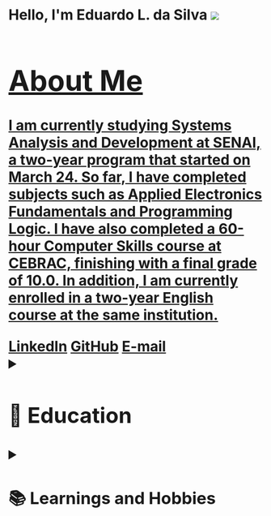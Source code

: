 <h1> Hello, I'm Eduardo L. da Silva 
<a href="https://taggo.one/clcmo"><img src= "https://instagram.fcfc1-1.fna.fbcdn.net/v/t51.2885-19/487716016_609632428745443_2613096637293047349_n.jpg?stp=dst-jpg_s150x150_tt6&_nc_ht=instagram.fcfc1-1.fna.fbcdn.net&_nc_cat=107&_nc_oc=Q6cZ2QEBrcnRTlsVtj633RdtSFq_8LqanN62Klz_MB7MktxgFKpzEqNmgtumv9wAY-3ZSio&_nc_ohc=UgUU1BNiHkkQ7kNvwF_yG6h&_nc_gid=ExbGMRYBI1Et1G3EX9MQpw&edm=ADDLYBMBAAAA&ccb=7-5&oh=00_AfKya4naC4Gj5Cv1-UQOLLkh5oqAgu4vsWQSrVTOCVb5nA&oe=68342817&_nc_sid=56bdfd" 
-----------

<details>
  <summary>
    <h1> About Me </h1>
  </summary>
  
I am currently studying Systems Analysis and Development at SENAI, a two-year program that started on March 24. So far, I have completed subjects such as Applied Electronics Fundamentals and Programming Logic.
I have also completed a 60-hour Computer Skills course at CEBRAC, finishing with a final grade of 10.0. In addition, I am currently enrolled in a two-year English course at the same institution.
<body>
        <div class="container">
            <div class="links">
                <a href="https://www.linkedin.com/in/eduardo-lopes-da-silva-5028a32b1/">LinkedIn</a>
                <a href="https://github.com/EduardoLopesdaSilva">GitHub</a>
                <a href="mailto:eduardo.rudolf008@gmail.com">E-mail</a>  
<details>
  <summary>
  <h2> 🏫 Education </h2>
  </summary>
  
* Studying Systems Analysis and Development at Senai
* Finishing very average
* studying English at Cebrac
  
</details>
  
<details> 
  
  <summary>

  <h3> 📚 Learnings and Hobbies </h3>
  </summary>
  
I really enjoy going to the gym and playing volleyball, soccer,
and anything related to physical sports.
I also love watching series and movies 

